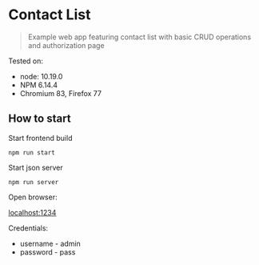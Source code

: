# Contact List

> Example web app featuring contact list with basic CRUD operations and authorization page

Tested on:
- node: 10.19.0
- NPM 6.14.4
- Chromium 83, Firefox 77

## How to start

Start frontend build

`npm run start`

Start json server

`npm run server`

Open browser:

[localhost:1234](http://localhost:1234)

Credentials:
- username - admin
- password - pass
